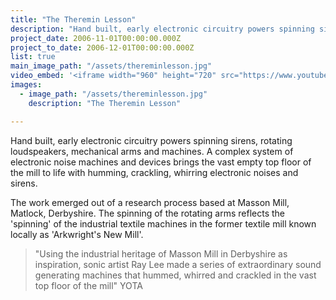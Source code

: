```yaml
---
title: "The Theremin Lesson"
description: "Hand built, early electronic circuitry powers spinning sirens, rotating loudspeakers, mechanical arms and machines."
project_date: 2006-11-01T00:00:00.000Z
project_to_date: 2006-12-01T00:00:00.000Z
list: true
main_image_path: "/assets/thereminlesson.jpg"
video_embed: '<iframe width="960" height="720" src="https://www.youtube-nocookie.com/embed/AGaNFEwHL2Y?rel=0" frameborder="0" allowfullscreen></iframe>'
images:
  - image_path: "/assets/thereminlesson.jpg"
    description: "The Theremin Lesson"

---
```

Hand built, early electronic circuitry powers spinning sirens, rotating loudspeakers, mechanical arms and machines. A complex system of electronic noise machines and devices brings the vast empty top floor of the mill to life with humming, crackling, whirring electronic noises and sirens.

The work emerged out of a research process based at Masson Mill, Matlock, Derbyshire. The spinning of the rotating arms reflects the 'spinning' of the industrial textile machines in the former textile mill known locally as 'Arkwright's New Mill'.

>"Using the industrial heritage of Masson Mill in Derbyshire as inspiration, sonic artist Ray Lee made a series of extraordinary sound generating machines that hummed, whirred and crackled in the vast top floor of the mill" YOTA